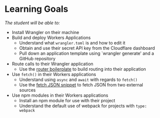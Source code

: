 # Learning Goals

*The student will be able to:*

* Install Wrangler on their machine
* Build and deploy Workers Applications
  * Understand what `wrangler.toml` is and how to edit it
  * Obtain and use their secret API key from the Cloudflare dashboard
  * Pull down an application template using `wrangler generate' and a GitHub repository
* Route calls to their Wrangler application
  * Use the [router boilerplate](https://workers.cloudflare.com/docs/templates/) to build routing into their application
* Use `fetch()` in their Workers applications
  * Understand using `async` and `await` with regards to `fetch()`
  * Use the [fetch JSON snippet](https://workers.cloudflare.com/docs/templates/) to fetch JSON from two external sources
* Use npm modules in their Workers applications
  * Install an npm module for use with their project
  * Understand the default use of webpack for projects with `type: webpack`
